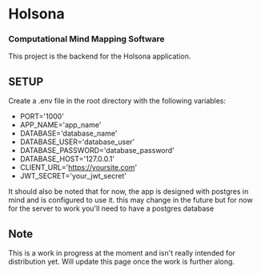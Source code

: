 # Holsona

### Computational Mind Mapping Software

This project is the backend for the Holsona application.

## SETUP

Create a .env file in the root directory with the following variables:

- PORT='1000'
- APP_NAME='app_name'
- DATABASE='database_name'
- DATABASE_USER='database_user'
- DATABASE_PASSWORD='database_password'
- DATABASE_HOST='127.0.0.1'
- CLIENT_URL='https://yoursite.com'
- JWT_SECRET='your_jwt_secret'

It should also be noted that for now, the app is designed with postgres in mind and is configured to use it. this may change in the future but for now for the server to work you'll need to have a postgres database

## Note

This is a work in progress at the moment and isn't really intended for distribution yet. Will update this page once the work is further along.
